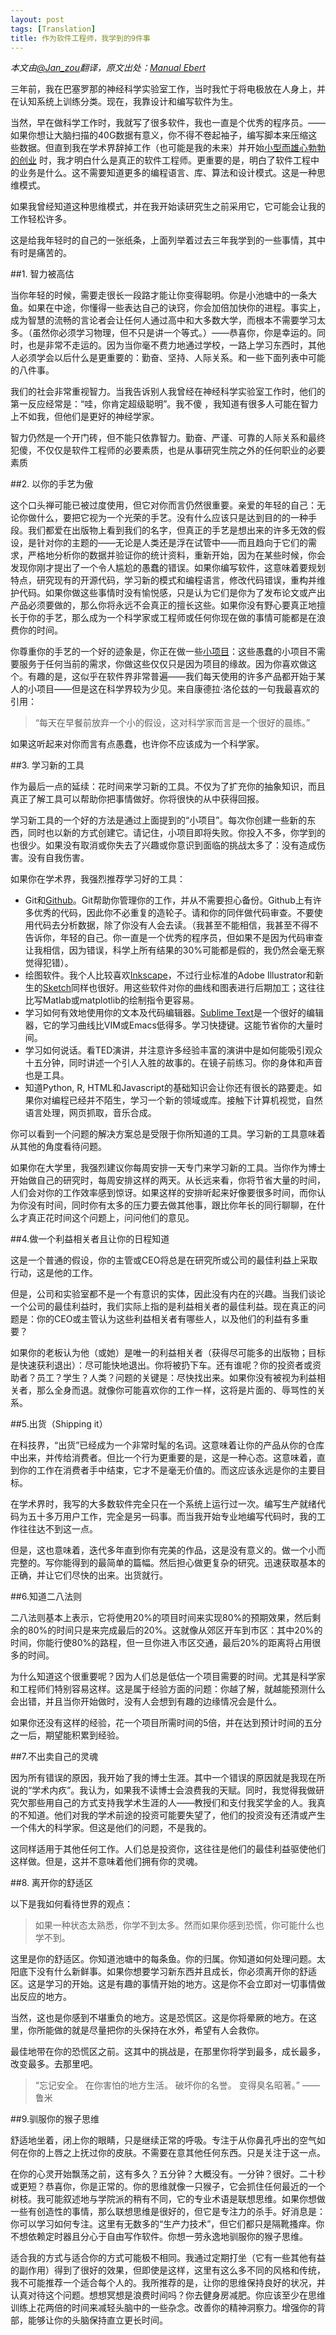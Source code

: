 ```yaml
---
layout: post
tags: [Translation]
title: 作为软件工程师，我学到的9件事
---
```


*本文由[@Jan_zou](http://blog.jobbole.com/author/janzou/)翻译，原文出处：[Manual Ebert](https://medium.com/@maebert/9-things-i-learned-as-a-software-engineer-c2c9f76c9266)*

三年前，我在巴塞罗那的神经科学实验室工作，当时我忙于将电极放在人身上，并在认知系统上训练分类。现在，我靠设计和编写软件为生。

当然，早在做科学工作时，我就写了很多软件，我也一直是个优秀的程序员。——如果你想让大脑扫描的40G数据有意义，你不得不卷起袖子，编写脚本来压缩这些数据。但直到我在学术界辞掉工作（也可能是我的未来）并开始[小型而雄心勃勃的创业](http://www.hey.co/) 时，我才明白什么是真正的软件工程师。更重要的是，明白了软件工程中的业务是什么。这不需要知道更多的编程语言、库、算法和设计模式。这是一种思维模式。

如果我曾经知道这种思维模式，并在我开始读研究生之前采用它，它可能会让我的工作轻松许多。

这是给我年轻时的自己的一张纸条，上面列举着过去三年我学到的一些事情，其中有时是痛苦的。


##1. 智力被高估

当你年轻的时候，需要走很长一段路才能让你变得聪明。你是小池塘中的一条大鱼。如果在中途，你懂得一些表达自己的诀窍，你会加倍加快你的进程。事实上，成为智慧的流畅的言论者会让任何人通过高中和大多数大学，而根本不需要学习太多。（虽然你必须学习物理，但不只是讲一个等式。）——恭喜你，你是幸运的。同时，也是非常不走运的。因为当你毫不费力地通过学校，一路上学习东西时，其他人必须学会以后什么是更重要的：勤奋、坚持、人际关系。和一些下面列表中可能的八件事。

我们的社会非常重视智力。当我告诉别人我曾经在神经科学实验室工作时，他们的第一反应经常是：“哇，你肯定超级聪明”。我不傻 ，我知道有很多人可能在智力上不如我，但他们是更好的神经学家。

智力仍然是一个开门砖，但不能只依靠智力。勤奋、严谨、可靠的人际关系和最终犯傻，不仅仅是软件工程师的必要素质，也是从事研究生院之外的任何职业的必要素质


##2. 以你的手艺为傲

这个口头禅可能已被过度使用，但它对你而言仍然很重要。亲爱的年轻的自己：无论你做什么，要把它视为一个光荣的手艺。没有什么应该只是达到目的的一种手段。我们都爱在出版物上看到我们的名字，但真正的手艺是想出来的许多无效的假设，是针对你的主题的——无论是人类还是浮在试管中——而且趋向于它们的需求，严格地分析你的数据并验证你的统计资料，重新开始，因为在某些时候，你会发现你刚才提出了一个令人尴尬的愚蠢的错误。如果你编写软件，这意味着要规划特点，研究现有的开源代码，学习新的模式和编程语言，修改代码错误，重构并维护代码。如果你做这些事情时没有愉悦感，只是认为它们是你为了发布论文或产出产品必须要做的，那么你将永远不会真正的擅长这些。如果你没有野心要真正地擅长于你的手艺，那么成为一个科学家或工程师或任何你现在做的事情可能都是在浪费你的时间。

你尊重你的手艺的一个好的迹象是，你正在做一些[小项目](http://maebert.github.io/jrnl/)：这些愚蠢的小项目不需要服务于任何当前的需求，你做这些仅仅只是因为项目的缘故。因为你喜欢做这个。有趣的是，这似乎在软件界非常普遍——我们每天使用的许多产品都开始于某人的小项目——但是这在科学界较为少见。来自康德拉·洛伦兹的一句我最喜欢的引用：

> “每天在早餐前放弃一个小的假设，这对科学家而言是一个很好的晨练。”

如果这听起来对你而言有点愚蠢，也许你不应该成为一个科学家。


##3. 学习新的工具

作为最后一点的延续：花时间来学习新的工具。不仅为了扩充你的抽象知识，而且真正了解工具可以帮助你把事情做好。你将很快的从中获得回报。

学习新工具的一个好的方法是通过上面提到的“小项目”。每次你创建一些新的东西，同时也以新的方式创建它。请记住，小项目即将失败。你投入不多，你学到的也很少。如果没有取消或你失去了兴趣或你意识到面临的挑战太多了：没有造成伤害。没有自我伤害。

如果你在学术界，我强烈推荐学习好的工具：

+ Git和[Github](https://github.com/)。Git帮助你管理你的工作，并从不需要担心备份。Github上有许多优秀的代码，因此你不必重复的造轮子。请和你的同伴做代码审查。不要使用代码去分析数据，除了你没有人会去读。（我甚至不能相信，我甚至不得不告诉你，年轻的自己。你一直是一个优秀的程序员，但如果不是因为代码审查让我相信，因为错误，科学上所有结果的30%可能都是假的，我仍然会毫无察觉得犯错）。
+ 绘图软件。我个人比较喜欢[Inkscape](http://inkscape.org/)，不过行业标准的Adobe Illustrator和新生的[Sketch](http://bohemiancoding.com/sketch)同样也很好。用这些软件对你的曲线和图表进行后期加工；这往往比写Matlab或matplotlib的绘制指令更容易。
+ 学习如何有效地使用你的文本及代码编辑器。[Sublime Text](http://sublimetext.com/)是一个很好的编辑器，它的学习曲线比VIM或Emacs低得多。学习快捷键。这能节省你的大量时间。
+ 学习如何说话。看TED演讲，并注意许多经验丰富的演讲中是如何能吸引观众十五分钟，同时讲述一个引人入胜的故事的。在镜子前练习。你的身体和声音也是工具。
+ 知道Python, R, HTML和Javascript的基础知识会让你还有很长的路要走。如果你对编程已经并不陌生，学习一个新的领域或库。接触下计算机视觉，自然语言处理，网页抓取，音乐合成。

你可以看到一个问题的解决方案总是受限于你所知道的工具。学习新的工具意味着从其他的角度看待问题。

如果你在大学里，我强烈建议你每周安排一天专门来学习新的工具。当你作为博士开始做自己的研究时，每周安排这样的两天。从长远来看，你将节省大量的时间，人们会对你的工作效率感到惊讶。如果这样的安排听起来好像要很多时间，而你认为你没有时间，同时你有太多的压力要去做其他事，跟比你年长的同行聊聊，在什么才真正花时间这个问题上，问问他们的意见。


##4.做一个利益相关者且让你的日程知道

这是一个普通的假设，你的主管或CEO将总是在研究所或公司的最佳利益上采取行动，这是他的工作。

但是，公司和实验室都不是一个有意识的实体，因此没有内在的兴趣。当我们谈论一个公司的最佳利益时，我们实际上指的是利益相关者的最佳利益。现在真正的问题是：你的CEO或主管认为这些利益相关者有哪些人，以及他们的利益有多重要？

如果你的老板认为他（或她）是唯一的利益相关者（获得尽可能多的出版物；目标是快速获利退出）：尽可能快地退出。你将被扔下车。还有谁呢？你的投资者或资助者？员工？学生？人类？问题的关键是：尽快找出来。如果你没有被视为利益相关者，那么全身而退。就像你可能喜欢你的工作一样，这将是片面的、辱骂性的关系。


##5.出货（Shipping it）

在科技界，“出货”已经成为一个非常时髦的名词。这意味着让你的产品从你的仓库中出来，并传给消费者。但比一个行为更重要的是，这是一种心态。这意味着，直到你的工作在消费者手中结束，它才不是毫无价值的。而这应该永远是你的主要目标。

在学术界时，我写的大多数软件完全只在一个系统上运行过一次。编写生产就绪代码为五十多万用户工作，完全是另一码事。而当我开始专业地编写代码时，我的工作往往达不到这一点。

但是，这也意味着，迭代多年直到你有完美的作品，这是没有意义的。做一个小而完整的。写你能得到的最简单的篇幅。然后担心做更复杂的研究。迅速获取基本的正确，并让它们尽快的出来。出货就行。


##6.知道二八法则

二八法则基本上表示，它将使用20%的项目时间来实现80%的预期效果，然后剩余的80%的时间只是来完成最后的20%。这就像从郊区开车到市区：其中20%的时间，你能行使80%的路程，但一旦你进入市区交通，最后20%的距离将占用很多的时间。

为什么知道这个很重要呢？因为人们总是低估一个项目需要的时间。尤其是科学家和工程师们特别容易这样。这是属于经验方面的问题：你越了解，就越能预测什么会出错，并且当你开始做时，没有人会想到有趣的边缘情况会是什么。

如果你还没有这样的经验，花一个项目所需时间的5倍，并在达到预计时间的五分之一后，期望能积累到经验。


##7.不出卖自己的灵魂

因为所有错误的原因，我开始了我的博士生涯。其中一个错误的原因就是我现在所说的“学术内疚”。我认为，如果我不读博士会浪费我的天赋。同时，我觉得我做研究欠那些用自己的方式支持我学术生涯的人——教授们和支付我奖学金的人。我真的不知道。他们对我的学术前途的投资可能要失望了，他们的投资没有还清或产生一个伟大的科学家。但这是他们的问题，不是我的。

这同样适用于其他任何工作。人们总是投资你，这往往是他们的最佳利益驱使他们这样做。但是，这并不意味着他们拥有你的灵魂。


##8. 离开你的舒适区

以下是我如何看待世界的观点：

> 如果一种状态太熟悉，你学不到太多。然而如果你感到恐慌，你可能什么也学不到。

这里是你的舒适区。你知道池塘中的每条鱼。你的归属。你知道如何处理问题。太阳底下没有什么新鲜事。如果你想要学习新东西并且成长，你必须离开你的舒适区。这是学习的开始。这是有趣的事情开始的地方。这是你不会立即对一切事情做出反应的地方。

当然，这也是你感到不堪重负的地方。这是恐慌区。这是你将晕厥的地方。在这里，你所能做的就是尽量把你的头保持在水外，希望有人会救你。

最佳地带在你的恐慌区之前。这其中的挑战是，在那里你将学到最多，成长最多，改变最多。去那里吧。

> “忘记安全。
在你害怕的地方生活。
破坏你的名誉。
变得臭名昭著。”
——鲁米


##9.驯服你的猴子思维

舒适地坐着，闭上你的眼睛，只是继续正常的呼吸。专注于从你鼻孔呼出的空气如何在你的上唇之上抚过你的皮肤。不需要在意其他任何东西。只是关注于这一点。

在你的心灵开始飘荡之前，这有多久？五分钟？大概没有。一分钟？很好。二十秒或更短？恭喜你，你是正常的。你的思维就像一只猴子，它会抓住任何最近的一个树枝。我可能叙述地与学院派的稍有不同，它的专业术语是联想思维。如果你想做一些有创造性的事情，那么联想思维是很好的，但它是专注力的杀手。好消息是：你可以学习如何专注。这里有无数多的“生产力技术”，但它们都只是隔靴搔痒。你不想依赖定时器且分心于自由写作软件。你想一劳永逸地驯服你的猴子思维。

适合我的方式与适合你的方式可能极不相同。我通过定期打坐（它有一些其他有益的副作用）得到了很好的效果，但即使是这样，这里有这么多不同的风格和传统，我不可能推荐一个适合每个人的。我所推荐的是，让你的思维保持良好的状况，并认真对待这个问题。想想冥想是浪费时间吗？你去健身房减肥。你应该至少在思维训练上花两倍的时间来减轻头脑中的一些杂念。改善你的精神洞察力。增强你的背部，能够让你的头脑保持直立更长时间。
